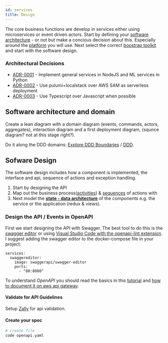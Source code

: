 ```yaml
---
id: services
title: Design
---
```

The core business functions are develop in services either using microservices or event driven actors. Start by defining your [software architecture](../basics/architecture) - or not but make a concious decision about this. Especially around the [platform](../platform/setup) you will use. Next select the correct [boostrap toolkit](bootstrap) and start with the software design.

### **Architectural Decisions**

<!-- adrlog -->

- [ADR-0001](adr/0001-implement-general-services-in-nodejs-and-ml-services-in-python.md) - Implement general services in NodeJS and ML services in Python
- [ADR-0002](adr/0002-use-pulumi-localstack-over-aws-sam-as-serverless-deployment.md) - Use pulumi+localstack over AWS SAM as serverless deployment
- [ADR-0003](adr/0003-use-typescript-over-javascript-when-possible.md) - Use Typescript over Javascript when possible

<!-- adrlogstop -->

## Software architecture and domain 
Create a lean diagram with a domain diagram \(events, commands, actors, aggregates\), interaction diagram and a first deployment diagram, \(squnce diagram? not at this stage right?\).

Do it along the DDD domains: [Explore DDD Boundaries](https://learn-particular.thinkific.com/courses/take/explore-ddd-boundaries/lessons/4836638-service-boundaries) / [DDD](https://github.com/heynickc/awesome-ddd).

## Sofware Design

The software design includes how a component is implemented, the interface and api, sequence of actions and exception handling.

1. Start by designing the API
2. Map out the business process([activities](http://plantuml.com/activity-diagram-beta)) & [sequences](http://plantuml.com/sequence-diagram) of actions with 
3. Next model the **[state - data architecture](http://plantuml.com/state-diagram)** of the components e.g. the service or the application (redux & views).

### Design the API / Events in OpenAPI

First we start designing the API with Swagger. The best tool to do this is the [swagger editor](https://github.com/swagger-api/swagger-editor) or using [Visual Studio Code with the openapi-lint extension](https://marketplace.visualstudio.com/items?itemName=mermade.openapi-lint). I suggest adding the swagger editor to the docker-compose file in your project:

```text
services:
  swaggereditor:
    image: swaggerapi/swagger-editor
    ports:
      - "80:8080"
```

To understand *OpenAPI* you should read the basics in this [tutorial](https://idratherbewriting.com/learnapidoc/pubapis_openapi_tutorial_overview) and [how to document it on aws api gateway](https://docs.aws.amazon.com/apigateway/latest/developerguide/api-gateway-documenting-api-quick-start-import-export.html).

#### Validate for API Guidelines

Setup [Zally](https://github.com/zalando/zally) for api validation.

#### Create your spec

```bash
# create file
code openapi.yaml
```